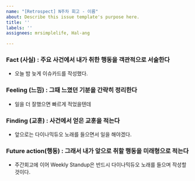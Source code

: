 ```yaml
---
name: "[Retrospect] N주차 회고 - 이름"
about: Describe this issue template's purpose here.
title: ''
labels: ''
assignees: mrsimplelife, Hal-ang

---
```


### Fact (사실) : 주요 사건에서 내가 취한 행동을 객관적으로 서술한다
* 오늘 밤 늦게 이슈카드를 작성했다.

### Feeling (느낌) : 그때 느꼈던 기분을 간략히 정리한다
* 일을 더 잘했으면 빠르게 적었을텐데

### Finding (교훈) : 사건에서 얻은 교훈을 적는다
* 앞으로는 다이나믹듀오 노래를 들으면서 일을 해야겠다.

### Future action(행동) : 그래서 내가 앞으로 취할 행동을 미래형으로 적는다
* 주간회고에 이어 Weekly Standup은 반드시 다이나믹듀오 노래를 들으며 작성할 것이다.
